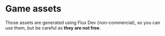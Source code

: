 # Game assets

Those assets are generated using Flux Dev (non-commercial), so you can use them,
but be careful as **they are not free**.
